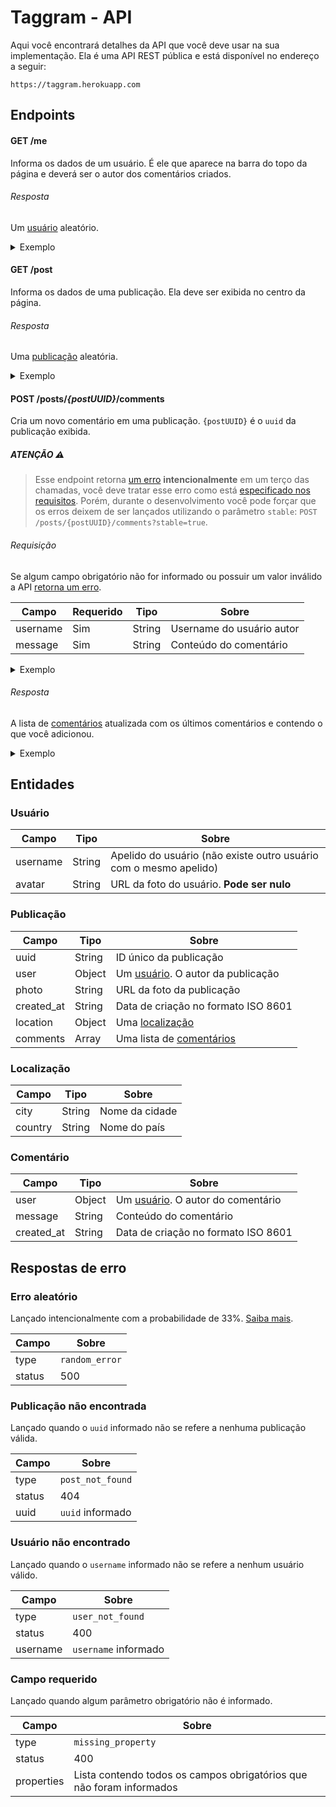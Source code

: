 # Taggram - API

Aqui você encontrará detalhes da API que você deve usar na sua implementação. Ela é uma API REST pública e está disponível no endereço a seguir:
```
https://taggram.herokuapp.com
```

## Endpoints

#### GET /me
Informa os dados de um usuário. É ele que aparece na barra do topo da página e deverá ser o autor dos comentários criados.

###### Resposta
Um [usuário](#usuário) aleatório.

<details>
<summary>Exemplo</summary>

```
{
  "username": "Mervin.Crooks11",
  "avatar": "https://s3.amazonaws.com/uifaces/faces/twitter/stayuber/128.jpg"
}
```
</details>

#### GET /post
Informa os dados de uma publicação. Ela deve ser exibida no centro da página.

###### Resposta
Uma [publicação](#publicação) aleatória.

<details>
<summary>Exemplo</summary>

```
{
  "uuid": "f198e91a-1819-4da1-b7af-80a3aa9f3c90",
  "user": {
    "username": "Tremaine43",
    "avatar": null
  },
  "photo": "https://source.unsplash.com/random/800x800",
  "created_at": "2020-03-01T10:49:08.880Z",
  "location": {
    "city": "Robertsberg",
    "country": "Kyrgyz Republic"
  },
  "comments": [
    {
      "user": {
        "username": "Cali83",
        "avatar": "https://s3.amazonaws.com/uifaces/faces/twitter/cyril_gaillard/128.jpg"
      },
      "message": "We need to transmit the auxiliary IB port!",
      "created_at": "2020-10-09T23:02:20.716Z"
    }
  ]
}
```
</details>

#### POST /posts/*{postUUID}*/comments
Cria um novo comentário em uma publicação. `{postUUID}` é o `uuid` da publicação exibida.

##### ATENÇÃO :warning:
> Esse endpoint retorna [um erro](#erro-aleatório) **intencionalmente** em um terço das chamadas, você deve tratar esse erro como está [especificado nos requisitos](README.md#requisitos). Porém, durante o desenvolvimento você pode forçar que os erros deixem de ser lançados utilizando o parâmetro `stable`: `POST /posts/{postUUID}/comments?stable=true`.

###### Requisição
Se algum campo obrigatório não for informado ou possuir um valor inválido a API [retorna um erro](#respostas-de-erro).

Campo      | Requerido | Tipo   | Sobre
-----------|-----------|--------|------
username   | Sim       | String | Username do usuário autor
message    | Sim       | String | Conteúdo do comentário

<details>
<summary>Exemplo</summary>

```
{
  "username": "Brielle48",
  "message": "hello world"
}
```
</details>

###### Resposta
A lista de [comentários](#comentário) atualizada com os últimos comentários e contendo o que você adicionou.

<details>
<summary>Exemplo</summary>

```
[  
  {
    "user": {
      "username": "Cali83",
      "avatar": "https://s3.amazonaws.com/uifaces/faces/twitter/cyril_gaillard/128.jpg"
    },
    "message": "We need to transmit the auxiliary IB port!",
    "created_at": "2020-10-09T23:02:20.716Z"
  },
  {
    "user": {
      "username": "Brielle48",
      "avatar": null
    },
    "message": "hello world",
    "created_at": "2020-10-09T23:55:59.531Z"
  }
]
```
</details>

## Entidades

### Usuário
Campo      | Tipo   | Sobre
-----------|--------|------
username   | String | Apelido do usuário (não existe outro usuário com o mesmo apelido)
avatar     | String | URL da foto do usuário. **Pode ser nulo**

### Publicação
Campo      | Tipo   | Sobre
-----------|--------|------
uuid       | String | ID único da publicação
user       | Object | Um [usuário](#usuário). O autor da publicação
photo      | String | URL da foto da publicação
created_at | String | Data de criação no formato ISO 8601
location   | Object | Uma [localização](#localização)
comments   | Array  | Uma lista de [comentários](#comentário)

### Localização
Campo      | Tipo   | Sobre
-----------|--------|------
city       | String | Nome da cidade
country    | String | Nome do país

### Comentário
Campo      | Tipo   | Sobre
-----------|--------|------
user       | Object | Um [usuário](#usuário). O autor do comentário
message    | String | Conteúdo do comentário
created_at | String | Data de criação no formato ISO 8601

## Respostas de erro

### Erro aleatório
Lançado intencionalmente com a probabilidade de 33%. [Saiba mais](#atenção-warning).

Campo      | Sobre
-----------|------
type       | `random_error`
status     | 500

### Publicação não encontrada
Lançado quando o `uuid` informado não se refere a nenhuma publicação válida.

Campo      | Sobre
-----------|------
type       | `post_not_found`
status     | 404
uuid       | `uuid` informado

### Usuário não encontrado
Lançado quando o `username` informado não se refere a nenhum usuário válido.

Campo      | Sobre
-----------|------
type       | `user_not_found`
status     | 400
username   | `username` informado

### Campo requerido
Lançado quando algum parâmetro obrigatório não é informado.

Campo      | Sobre
-----------|------
type       | `missing_property`
status     | 400
properties | Lista contendo todos os campos obrigatórios que não foram informados
